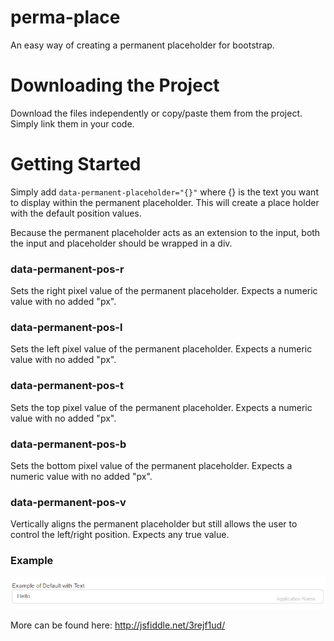 # perma-place
An easy way of creating a permanent placeholder for bootstrap.


# Downloading the Project

Download the files independently or copy/paste them from the project. Simply link them in your code.

# Getting Started

Simply add  `data-permanent-placeholder="{}"` where {} is the text you want to display within the permanent placeholder. This will create a place holder with the default position values.

Because the permanent placeholder acts as an extension to the input, both the input and placeholder should be wrapped in a div.

### data-permanent-pos-r

Sets the right pixel value of the permanent placeholder. Expects a numeric value with no added "px".

### data-permanent-pos-l

Sets the left pixel value of the permanent placeholder. Expects a numeric value with no added "px".

### data-permanent-pos-t
Sets the top pixel value of the permanent placeholder. Expects a numeric value with no added "px".

### data-permanent-pos-b
Sets the bottom pixel value of the permanent placeholder. Expects a numeric value with no added "px".

### data-permanent-pos-v

Vertically aligns the permanent placeholder but still allows the user to control the left/right position. Expects any true value.


### Example

![alt-text](https://github.com/dukeayers/perma-place/blob/master/image.png)

More can be found here: http://jsfiddle.net/3rejf1ud/
